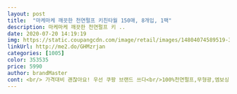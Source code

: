```yaml
---
layout: post 
title:  "마케마케 깨끗한 천연펄프 키친타월 150매, 8개입, 1팩" 
description: 마케마케 깨끗한 천연펄프 키 ..
date: 2020-07-20 14:19:19 
img: https://static.coupangcdn.com/image/retail/images/14804074589519-397cdf6d-5457-4c70-a83a-e75c26604cce.jpg 
linkUrl: http://me2.do/GHMzrjan 
categories: [1005] 
color: 353535 
price: 5990 
author: brandMaster 
cont: <br/> 가격대비 괜찮아요! 우선 쿠팡 브랜드 쓰다<br/>100%천연펄프,무형광,엠보싱  식품에도 안전하니<br/>1인가구지만 반려견 럭희가 물을 마심<br/>2019년 4월 작년 우연히 마케마케 고리장갑을<br/>▶️ 저의 상품평이 도움이 되셨나요???<br/>⭕ 구매가격 5,150원 (로켓배송) 가격이 얼마나 착한지<br/>⭕ 구매동기<br/>⭕ 상품평<br/>가격 대비 전 추천 드리고 싶어여<br/>가정에서, 특히 주방에서 가장 많이 사용하는 생필품중에 하나인 키친타월이 떨어졌네요.<br/><br/>감사합니다<br/>갑자기 키친타올이 떨어짐 근처 마트에서 구입해 사용해보면<br/>계란조리후 키친타올로 기름기 제거후<br/>계란후라이시 팬을 세척하긴 곤란해요<br/>괜찮아요^<br/> -^ 가격대 높은건 써보질 못해서 ㅎㅎ<br/> 
---
```

 